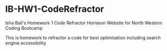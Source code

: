 # IB-HW1-CodeRefractor
Isha Bali's Homework 1 Code Refractor Horiseon Website for North Western Coding Bootcamp

This is homework to refractor a code for best optimisation including search engine accessibility
